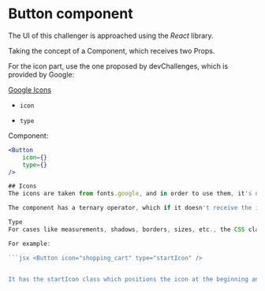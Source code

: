 # Button component

The UI of this challenger is approached using the *React* library.

Taking the concept of a Component, which receives two Props.

For the icon part, use the one proposed by devChallenges, which is provided by Google:

[Google Icons](https://fonts.google.com/icons?hl=en)

- `icon`

- `type`

Component:

```jsx
<Button 
    icon={}  
    type={}
/>

## Icons
The icons are taken from fonts.google, and in order to use them, it's necessary to have a <span> where the icon is intended to be rendered with the className='material-symbols-rounded', and its children are the icon to be rendered.

The component has a ternary operator, which if it doesn't receive the icon reference, the <span> isn't rendered, otherwise, it is.

Type
For cases like measurements, shadows, borders, sizes, etc., the CSS classes are used that are sent as props.

For example:

```jsx <Button icon="shopping_cart" type="startIcon" />


It has the startIcon class which positions the icon at the beginning and the text afterward. In the icon part, it takes the typical shopping cart icon in this case.
